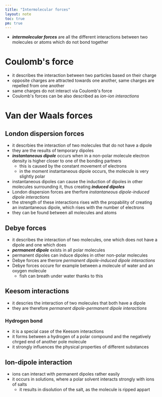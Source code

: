 ```yaml
---
title: "Intermolecular forces"
layout: note
toc: true
pm: true
---
```

- **_intermolecular forces_** are all the different interactions between two molecules or atoms which do not bond together
# Coulomb's force
- it describes the interaction between two particles based on their charge
- opposite charges are attracted towards one another, same charges are repelled from one another
- same charges do not interact via Coulomb's force
- Coulomb's forces can be also described as _ion-ion interactions_
# Van der Waals forces
## London dispersion forces
- it descrbies the interaction of two molecules that do not have a dipole
- they are the results of temporary dipoles
- **_instantaneous dipole_** occurs when in a non-polar molecule electron density is higher closer to one of the bonding partners
    - this is caused by the constant movement of electrons
    - in the moment instantaneous dipole occurs, the molecule is very slightly polar
- instantaneous dipoles can cause the induction of dipoles in other molecules surrounding it, thus creating **_induced dipoles_**
- London dispersion forces are therfore _instantaneous dipole-induced dipole interactions_
- the strength of these interactions rises with the propability of creating an instantaneous dipole, which rises with the number of electrons
- they can be found between all molecules and atoms
## Debye forces
- it describes the interaction of two molecules, one which does not have a dipole and one which does
- **_permanent dipole_** exists in all polar molecules
- permanent dipoles can induce dipoles in other non-polar molecules
- Debye forces are therore _permanent dipole-induced dipole interactions_
- Debye forces occure for example between a molecule of water and an oxygen molecule
    - fish can breath under water thanks to this
## Keesom interactions
- it descries the interaction of two molecules that both have a dipole
- they are therefore _permanent dipole-permanent dipole interactions_
### Hydrogen bond
- it is a special case of the Keesom interactions
- it forms between a hydrogen of a polar compound and the negatively chrged end of another pole molecule
- it strongly influences the physical properties of different substances
## Ion-dipole interaction
- ions can interact with permanent dipoles rather easily
- it occurs in solutions, where a polar solvent interacts strongly with ions of salts
    - it results in disolution of the salt, as the molecule is ripped appart